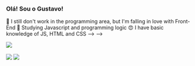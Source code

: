 ### Olá! Sou o Gustavo!



🔭 I still don't work in the programming area, but I'm falling in love with Front-End
🌱 Studying Javascript and programming logic
😍 I have basic knowledge of JS, HTML and CSS -->
-->

<div>
 <a href="https://www.linkedin.com/in/gustavollema/" target="_blank"><img src="https://img.shields.io/badge/-LinkedIn-%230077B5?style=for-the-badge&logo=linkedin&logoColor=white" target="_blank"></a> 
 
</div>
<br>
<div>
 <a target="_blank"><img src="https://img.shields.io/badge/JavaScript-F7DF1E?style=for-the-badge&logo=javascript&logoColor=black" target="_blank"></a> 
 <a target="_blank"><img src="https://img.shields.io/badge/HTML-239120?style=for-the-badge&logo=html5&logoColor=white" target="_blank"></a> 
</div>
